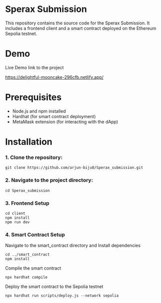 
# Sperax Submission

This repository contains the source code for the Sperax Submission. It includes a frontend client and a smart contract deployed on the Ethereum Sepolia testnet.


# Demo

Live Demo link to the project

https://delightful-mooncake-296cfb.netlify.app/


# Prerequisites

- Node.js and npm installed
- Hardhat (for smart contract deployment)
- MetaMask extension (for interacting with the dApp)

# Installation

### 1. **Clone the repository:**
   ```
   git clone https://github.com/arjun-biju0/Sperax_submission.git
   ```
### 2. **Navigate to the project directory:**
   ```
   cd Sperax_submission
   ```

### 3. **Frontend Setup**
```
cd client
npm install
npm run dev
```



### 4. **Smart Contract Setup**
Navigate to the smart_contract directory and Install dependencies
```
cd ../smart_contract
npm install

```
Compile the smart contract
```
npx hardhat compile
```
Deploy the smart contract to the Sepolia testnet

```
npx hardhat run scripts/deploy.js --network sepolia

```







